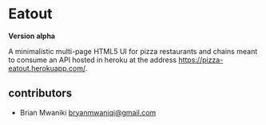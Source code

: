 # Eatout

**Version alpha**

A minimalistic multi-page HTML5 UI for pizza restaurants and chains meant to consume an API hosted in heroku at the address https://pizza-eatout.herokuapp.com/.

## contributors

- Brian Mwaniki <bryanmwaniqi@gmail.com>